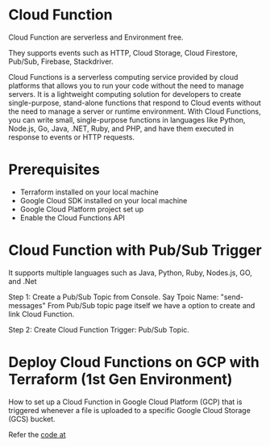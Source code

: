 # Cloud Function
Cloud Function are serverless and Environment free.

They supports events such as HTTP, Cloud Storage, Cloud Firestore, Pub/Sub, Firebase, Stackdriver.

Cloud Functions is a serverless computing service provided by cloud platforms that allows you to run your code without the need to manage servers. It is a lightweight computing solution for developers to create single-purpose, stand-alone functions that respond to Cloud events without the need to manage a server or runtime environment. With Cloud Functions, you can write small, single-purpose functions in languages like Python, Node.js, Go, Java, .NET, Ruby, and PHP, and have them executed in response to events or HTTP requests.

# Prerequisites
* Terraform installed on your local machine
* Google Cloud SDK installed on your local machine
* Google Cloud Platform project set up
* Enable the Cloud Functions API

# Cloud Function with Pub/Sub Trigger
It supports multiple languages such as Java, Python, Ruby, Nodes.js, GO, and .Net

Step 1: Create a Pub/Sub Topic from Console.
    Say Tpoic Name: "send-messages"
    From Pub/Sub topic page itself we have a option to create and link Cloud Function.

Step 2: Create Cloud Function
    Trigger: Pub/Sub Topic.
    
# Deploy Cloud Functions on GCP with Terraform (1st Gen Environment)
How to set up a Cloud Function in Google Cloud Platform (GCP) that is triggered whenever a file is uploaded to a specific Google Cloud Storage (GCS) bucket.

Refer the [code at](/GCP/CloudFunctions/CF_Gen1_TF/README.md)